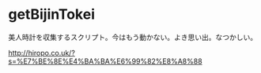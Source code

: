 getBijinTokei
=============

美人時計を収集するスクリプト。今はもう動かない。よき思い出。なつかしい。

http://hiropo.co.uk/?s=%E7%BE%8E%E4%BA%BA%E6%99%82%E8%A8%88
